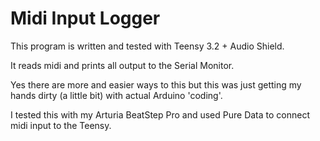 # Midi Input Logger

This program is written and tested with Teensy 3.2 + Audio Shield.

It reads midi and prints all output to the Serial Monitor.

Yes there are more and easier ways to this but this was just getting my hands dirty (a little bit) with actual Arduino 'coding'.

I tested this with my Arturia BeatStep Pro and used Pure Data to connect midi input to the Teensy.
